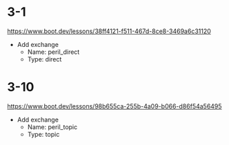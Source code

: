 # 3-1
https://www.boot.dev/lessons/38ff4121-f511-467d-8ce8-3469a6c31120
- Add exchange
  - Name: peril_direct
  - Type: direct

# 3-10
https://www.boot.dev/lessons/98b655ca-255b-4a09-b066-d86f54a56495
- Add exchange
  - Name: peril_topic
  - Type: topic